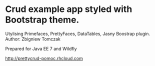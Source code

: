 Crud example app styled with Bootstrap theme.  
========================
Utylising Primefaces, PrettyFaces, DataTables, Jasny Boostrap plugin.
Author: Zbigniew Tomczak

Prepared for Java EE 7 and Wildfly

http://prettycrud-pomoc.rhcloud.com
